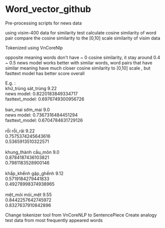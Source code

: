 # Word_vector_github
Pre-processing scripts for news data


using visim-400 data for similarity test
calculate cosine similarity of word pair
compare the cosine similarity to the [0,10] scale similarity of visim data

Tokenized using VnCoreNlp

opposite meaning words don't have ~ 0 cosine similarity, it stay around 0.4 ~ 0.5
news model works better with similar words, word pairs that have similar meaning have much closer cosine similarity to [0,10] scale , but fasttext model has better score overall 


E.g. :
<br/>
khử_trùng	sát_trùng	9.22<br/>
news model: 0.8220183849334717<br/>
fasttext_model: 0.6976749300956726<br/>
<br/>
ban_mai	sớm_mai	9.0<br/>
news model: 0.7367316484451294<br/>
fasttext_model: 0.6704784631729126<br/>
<br/>
rỗi	rỗi_rãi	9.22<br/>
0.7575374245643616<br/>
0.5365913510322571<br/>
<br/>
khung_thành	cầu_môn	9.0<br/>
0.8784187436103821<br/>
0.7981183528900146<br/>
<br/>
khấp_khểnh	gập_ghềnh	9.12<br/>
0.5719184279441833<br/>
0.49278998374938965<br/>
<br/>
mệt_mỏi	mỏi_mệt	9.55<br/>
0.8442257642745972<br/>
0.8327637910842896<br/>









Change tokenizer tool from VnCoreNLP to SentencePiece
Create analogy test data from most frequently appeared words
